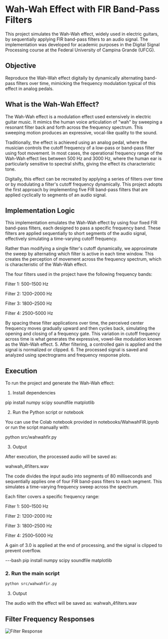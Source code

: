 # Wah-Wah Effect with FIR Band-Pass Filters

This project simulates the Wah-Wah effect, widely used in electric guitars, by sequentially applying FIR band-pass filters to an audio signal. The implementation was developed for academic purposes in the Digital Signal Processing course at the Federal University of Campina Grande (UFCG).

## Objective

Reproduce the Wah-Wah effect digitally by dynamically alternating band-pass filters over time, mimicking the frequency modulation typical of this effect in analog pedals.

## What is the Wah-Wah Effect?

The Wah-Wah effect is a modulation effect used extensively in electric guitar music. It mimics the human voice articulation of "wah" by sweeping a resonant filter back and forth across the frequency spectrum. This sweeping motion produces an expressive, vocal-like quality to the sound.

Traditionally, the effect is achieved using an analog pedal, where the musician controls the cutoff frequency of a low-pass or band-pass filter using foot movement. In most cases, the operational frequency range of the Wah-Wah effect lies between 500 Hz and 3000 Hz, where the human ear is particularly sensitive to spectral shifts, giving the effect its characteristic tone.

Digitally, this effect can be recreated by applying a series of filters over time or by modulating a filter's cutoff frequency dynamically. This project adopts the first approach by implementing five FIR band-pass filters that are applied cyclically to segments of an audio signal.

## Implementation Logic

This implementation emulates the Wah-Wah effect by using four fixed FIR band-pass filters, each designed to pass a specific frequency band. These filters are applied sequentially to short segments of the audio signal, effectively simulating a time-varying cutoff frequency.

Rather than modifying a single filter's cutoff dynamically, we approximate the sweep by alternating which filter is active in each time window. This creates the perception of movement across the frequency spectrum, which is characteristic of the Wah-Wah effect.

The four filters used in the project have the following frequency bands:

Filter 1: 500–1500 Hz

Filter 2: 1200–2000 Hz

Filter 3: 1800–2500 Hz

Filter 4: 2500–5000 Hz

By spacing these filter applications over time, the perceived center frequency moves gradually upward and then cycles back, simulating the opening and closing of a frequency gate. This variation in cutoff frequency across time is what generates the expressive, vowel-like modulation known as the Wah-Wah effect.
5. After filtering, a controlled gain is applied and the signal is normalized or clipped.
6. The processed signal is saved and analyzed using spectrograms and frequency response plots.

## Execution

To run the project and generate the Wah-Wah effect:

1. Install dependencies

pip install numpy scipy soundfile matplotlib

2. Run the Python script or notebook

You can use the Colab notebook provided in notebooks/WahwahFIR.ipynb or run the script manually with:

python src/wahwahfir.py

3. Output

After execution, the processed audio will be saved as:

wahwah_4filters.wav

The code divides the input audio into segments of 80 milliseconds and sequentially applies one of four FIR band-pass filters to each segment. This simulates a time-varying frequency sweep across the spectrum.

Each filter covers a specific frequency range:

Filter 1: 500–1500 Hz

Filter 2: 1200–2000 Hz

Filter 3: 1800–2500 Hz

Filter 4: 2500–5000 Hz

A gain of 3.0 is applied at the end of processing, and the signal is clipped to prevent overflow.

---bash
pip install numpy scipy soundfile matplotlib


### 2. Run the main script
```bash
python src/wahwahfir.py
````

3. Output

The audio with the effect will be saved as: wahwah_4filters.wav

## Filter Frequency Responses

![Filter Response](images/imagem_2025-05-07_235803218.png)
